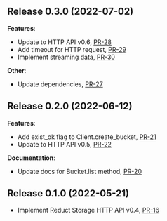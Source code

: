 ## Release 0.3.0 (2022-07-02)

**Features**:

* Update to HTTP API v0.6, [PR-28](https://github.com/reduct-storage/reduct-py/pull/28)
* Add timeout for HTTP request, [PR-29](https://github.com/reduct-storage/reduct-py/pull/29)
* Implement streaming data, [PR-30](https://github.com/reduct-storage/reduct-py/pull/30)

**Other**:

* Update dependencies, [PR-27](https://github.com/reduct-storage/reduct-py/pull/27)

## Release 0.2.0 (2022-06-12)

**Features**:

* Add exist_ok flag to Client.create_bucket, [PR-21](https://github.com/reduct-storage/reduct-py/pull/21)
* Update to HTTP API v0.5, [PR-22](https://github.com/reduct-storage/reduct-py/pull/22)

**Documentation**:

* Update docs for Bucket.list method, [PR-20](https://github.com/reduct-storage/reduct-py/pull/20)

## Release 0.1.0 (2022-05-21)

* Implement Reduct Storage HTTP API v0.4, [PR-16](https://github.com/reduct-storage/reduct-py/pull/16)
